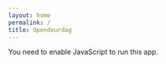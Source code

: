 ```yaml
---
layout: home
permalink: /
title: Opendeurdag
---
```

<noscript>You need to enable JavaScript to run this app.</noscript>
<div id="root"></div>